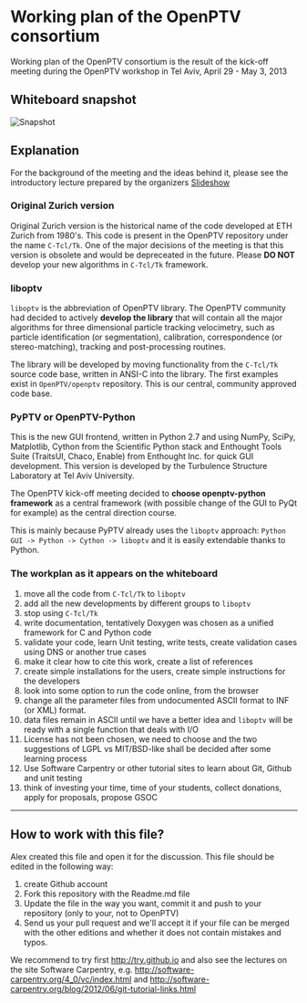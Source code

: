 Working plan of the OpenPTV consortium
============

Working plan of the OpenPTV consortium is the result of the kick-off meeting during the OpenPTV workshop in Tel Aviv, 
April 29 - May 3, 2013


## Whiteboard snapshot

![Snapshot](http://goo.gl/FyaeW)


## Explanation

For the background of the meeting and the ideas behind it, please see the introductory lecture prepared by the organizers
[Slideshow](http://goo.gl/h98kA)


### Original Zurich version

Original Zurich version is the historical name of the code developed at ETH Zurich from 1980's. This code is present in 
the OpenPTV repository under the name `C-Tcl/Tk`. One of the major decisions of the meeting is that this version
is obsolete and would be depreceated in the future. Please **DO NOT** develop your new algorithms in `C-Tcl/Tk` framework. 

### liboptv

`liboptv` is the abbreviation of OpenPTV library. The OpenPTV community had decided to actively **develop the library** that will 
contain all the major algorithms for three dimensional particle tracking velocimetry, such as particle identification 
(or segmentation), calibration, correspondence (or stereo-matching), tracking and post-processing routines. 

The library will be developed by moving functionality from the `C-Tcl/Tk` source code base, written in ANSI-C into the 
library. The first examples exist in `OpenPTV/openptv` repository. This is our central, community approved code base.


### PyPTV or OpenPTV-Python

This is the new GUI frontend, written in Python 2.7 and using NumPy, SciPy, Matplotlib, Cython from the Scientific Python stack 
and Enthought Tools Suite (TraitsUI, Chaco, Enable) from Enthought Inc. for quick GUI development. This version is developed
by the Turbulence Structure Laboratory at Tel Aviv University. 

The OpenPTV kick-off meeting decided to **choose openptv-python framework** as a central framework (with possible change of the GUI to PyQt for example) as 
the central direction course. 

This is mainly because PyPTV already uses the `liboptv` approach: `Python GUI -> Python -> Cython -> liboptv` and it is 
easily extendable thanks to Python.


### The workplan as it appears on the whiteboard

1. move all the code from `C-Tcl/Tk` to `liboptv`
2. add all the new developments by different groups to `liboptv`
3. stop using `C-Tcl/Tk`
4. write documentation, tentatively Doxygen was chosen as a unified framework for C and Python code
5. validate your code, learn Unit testing, write tests, create validation cases using DNS or another true cases
6. make it clear how to cite this work, create a list of references
7. create simple installations for the users, create simple instructions for the developers
8. look into some option to run the code online, from the browser
9. change all the parameter files from undocumented ASCII format to INF (or XML) format. 
10. data files remain in ASCII until we have a better idea and `liboptv` will be ready with a single function that deals with I/O
11. License has not been chosen, we need to choose and the two suggestions of LGPL vs MIT/BSD-like shall be decided after some learning process
12. Use Software Carpentry or other tutorial sites to learn about Git, Github and unit testing
13. think of investing your time, time of your students, collect donations, apply for proposals, propose GSOC




----------

## How to work with this file? 

Alex created this file and open it for the discussion. This file should be edited in the following way: 

1. create Github account
2. Fork this repository with the Readme.md file
3. Update the file in the way you want, commit it and push to your repository (only to your, not to OpenPTV)
4. Send us your pull request and we'll accept it if your file can be merged with the other editions and whether it does not contain mistakes and typos.

We recommend to try first http://try.github.io and also see the lectures on the site Software Carpentry, e.g. http://software-carpentry.org/4_0/vc/index.html and http://software-carpentry.org/blog/2012/06/git-tutorial-links.html
